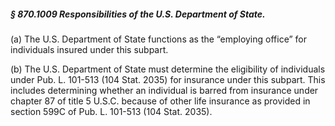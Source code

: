 ##### § 870.1009 Responsibilities of the U.S. Department of State. #####

(a) The U.S. Department of State functions as the “employing office” for individuals insured under this subpart.

(b) The U.S. Department of State must determine the eligibility of individuals under Pub. L. 101-513 (104 Stat. 2035) for insurance under this subpart. This includes determining whether an individual is barred from insurance under chapter 87 of title 5 U.S.C. because of other life insurance as provided in section 599C of Pub. L. 101-513 (104 Stat. 2035).